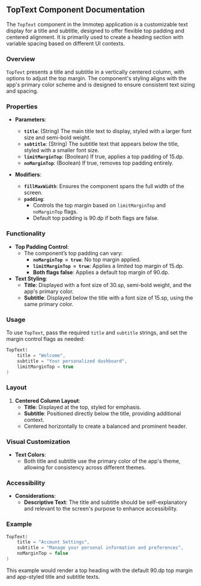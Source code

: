 ## TopText Component Documentation

The `TopText` component in the Immotep application is a customizable text display for a title and subtitle, designed to offer flexible top padding and centered alignment. It is primarily used to create a heading section with variable spacing based on different UI contexts.

### Overview

`TopText` presents a title and subtitle in a vertically centered column, with options to adjust the top margin. The component's styling aligns with the app's primary color scheme and is designed to ensure consistent text sizing and spacing.

### Properties

* **Parameters**:
  - **`title`**: (String) The main title text to display, styled with a larger font size and semi-bold weight.
  - **`subtitle`**: (String) The subtitle text that appears below the title, styled with a smaller font size.
  - **`limitMarginTop`**: (Boolean) If true, applies a top padding of 15.dp.
  - **`noMarginTop`**: (Boolean) If true, removes top padding entirely.

* **Modifiers**:
  - **`fillMaxWidth`**: Ensures the component spans the full width of the screen.
  - **`padding`**:
    - Controls the top margin based on `limitMarginTop` and `noMarginTop` flags.
    - Default top padding is 90.dp if both flags are false.

### Functionality

* **Top Padding Control**:
  - The component’s top padding can vary:
    - **`noMarginTop = true`**: No top margin applied.
    - **`limitMarginTop = true`**: Applies a limited top margin of 15.dp.
    - **Both flags false**: Applies a default top margin of 90.dp.
* **Text Styling**:
  - **Title**: Displayed with a font size of 30.sp, semi-bold weight, and the app's primary color.
  - **Subtitle**: Displayed below the title with a font size of 15.sp, using the same primary color.

### Usage

To use `TopText`, pass the required `title` and `subtitle` strings, and set the margin control flags as needed:

```kotlin
TopText(
    title = "Welcome",
    subtitle = "Your personalized dashboard",
    limitMarginTop = true
)
```

### Layout

1. **Centered Column Layout**:
   - **Title**: Displayed at the top, styled for emphasis.
   - **Subtitle**: Positioned directly below the title, providing additional context.
   - Centered horizontally to create a balanced and prominent header.

### Visual Customization

* **Text Colors**:
  - Both title and subtitle use the primary color of the app's theme, allowing for consistency across different themes.

### Accessibility

* **Considerations**:
  - **Descriptive Text**: The title and subtitle should be self-explanatory and relevant to the screen's purpose to enhance accessibility.

### Example

```kotlin
TopText(
    title = "Account Settings",
    subtitle = "Manage your personal information and preferences",
    noMarginTop = false
)
```

This example would render a top heading with the default 90.dp top margin and app-styled title and subtitle texts.